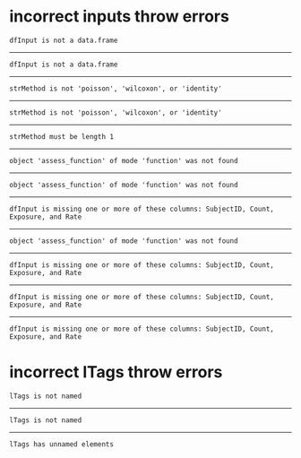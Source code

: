 # incorrect inputs throw errors

    dfInput is not a data.frame

---

    dfInput is not a data.frame

---

    strMethod is not 'poisson', 'wilcoxon', or 'identity'

---

    strMethod is not 'poisson', 'wilcoxon', or 'identity'

---

    strMethod must be length 1

---

    object 'assess_function' of mode 'function' was not found

---

    object 'assess_function' of mode 'function' was not found

---

    dfInput is missing one or more of these columns: SubjectID, Count, Exposure, and Rate

---

    object 'assess_function' of mode 'function' was not found

---

    dfInput is missing one or more of these columns: SubjectID, Count, Exposure, and Rate

---

    dfInput is missing one or more of these columns: SubjectID, Count, Exposure, and Rate

---

    dfInput is missing one or more of these columns: SubjectID, Count, Exposure, and Rate

# incorrect lTags throw errors

    lTags is not named

---

    lTags is not named

---

    lTags has unnamed elements

